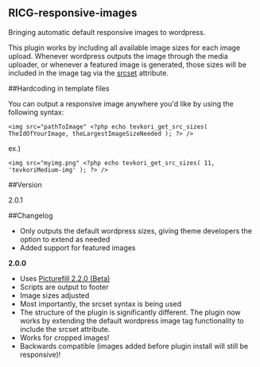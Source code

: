 RICG-responsive-images
---

Bringing automatic default responsive images to wordpress.

This plugin works by including all available image sizes for each image upload. Whenever wordpress outputs the image through the media uploader, or whenever a featured image is generated, those sizes will be included in the image tag via the [srcset](http://css-tricks.com/responsive-images-youre-just-changing-resolutions-use-srcset/) attribute. 

##Hardcoding in template files

 You can output a responsive image anywhere you'd like by using the following syntax:

``<img src="pathToImage" <?php echo tevkori_get_src_sizes( TheIdOfYourImage, theLargestImageSizeNeeded ); ?> />``

ex.)

```<img src="myimg.png" <?php echo tevkori_get_src_sizes( 11, 'tevkoriMedium-img' ); ?> />```

##Version

2.0.1

##Changelog 

- Only outputs the default wordpress sizes, giving theme developers the option to extend as needed
- Added support for featured images

**2.0.0**
 - Uses [Picturefill 2.2.0 (Beta)](http://scottjehl.github.io/picturefill/)
 - Scripts are output to footer
 - Image sizes adjusted
 - Most importantly, the srcset syntax is being used
 - The structure of the plugin is significantly different. The plugin now works by extending the default wordpress image tag functionality to include the srcset attribute.
 - Works for cropped images!
 - Backwards compatible (images added before plugin install will still be responsive)!
